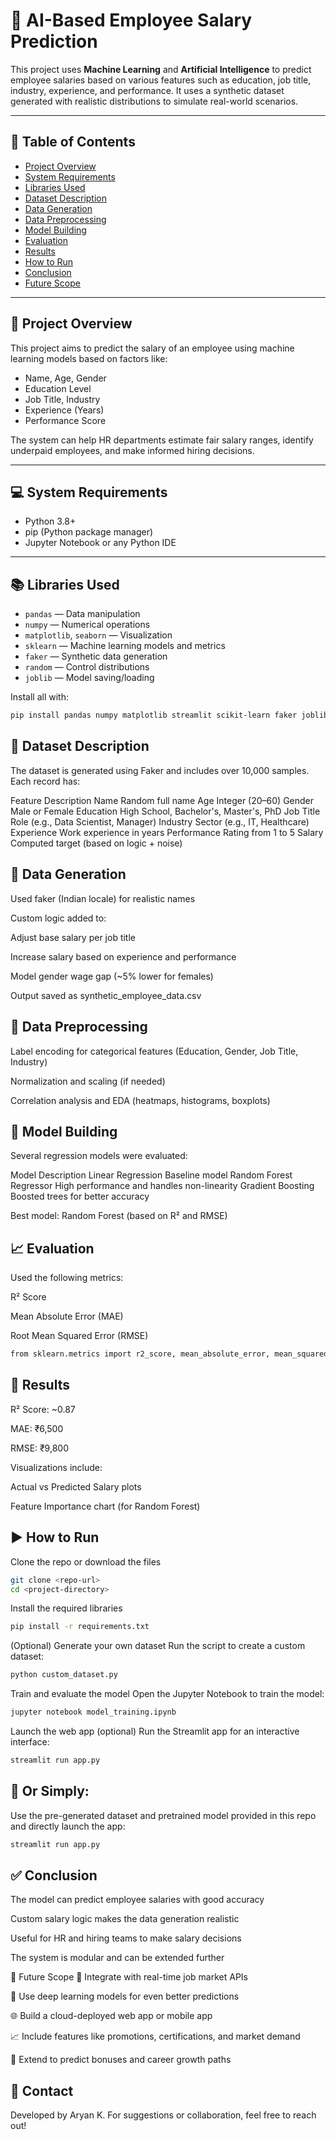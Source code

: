 # 💼 AI-Based Employee Salary Prediction

This project uses **Machine Learning** and **Artificial Intelligence** to predict employee salaries based on various features such as education, job title, industry, experience, and performance. It uses a synthetic dataset generated with realistic distributions to simulate real-world scenarios.

---

## 📁 Table of Contents

- [Project Overview](#-project-overview)
- [System Requirements](#-system-requirements)
- [Libraries Used](#-libraries-used)
- [Dataset Description](#-dataset-description)
- [Data Generation](#-data-generation)
- [Data Preprocessing](#-data-preprocessing)
- [Model Building](#-model-building)
- [Evaluation](#-evaluation)
- [Results](#-results)
- [How to Run](#-how-to-run)
- [Conclusion](#-conclusion)
- [Future Scope](#-future-scope)

---

## 🧠 Project Overview

This project aims to predict the salary of an employee using machine learning models based on factors like:

- Name, Age, Gender
- Education Level
- Job Title, Industry
- Experience (Years)
- Performance Score

The system can help HR departments estimate fair salary ranges, identify underpaid employees, and make informed hiring decisions.

---

## 💻 System Requirements

- Python 3.8+
- pip (Python package manager)
- Jupyter Notebook or any Python IDE

---

## 📚 Libraries Used

- `pandas` — Data manipulation  
- `numpy` — Numerical operations  
- `matplotlib`, `seaborn` — Visualization  
- `sklearn` — Machine learning models and metrics  
- `faker` — Synthetic data generation  
- `random` — Control distributions  
- `joblib` — Model saving/loading

Install all with:
```bash
pip install pandas numpy matplotlib streamlit scikit-learn faker joblib
```
## 📂 Dataset Description

The dataset is generated using Faker and includes over 10,000 samples. Each record has:

Feature	Description
Name	Random full name
Age	Integer (20–60)
Gender	Male or Female
Education	High School, Bachelor's, Master's, PhD
Job Title	Role (e.g., Data Scientist, Manager)
Industry	Sector (e.g., IT, Healthcare)
Experience	Work experience in years
Performance	Rating from 1 to 5
Salary	Computed target (based on logic + noise)

## 🧾 Data Generation

Used faker (Indian locale) for realistic names

Custom logic added to:

Adjust base salary per job title

Increase salary based on experience and performance

Model gender wage gap (~5% lower for females)

Output saved as synthetic_employee_data.csv

## 🧹 Data Preprocessing

Label encoding for categorical features (Education, Gender, Job Title, Industry)

Normalization and scaling (if needed)

Correlation analysis and EDA (heatmaps, histograms, boxplots)

## 🧪 Model Building

Several regression models were evaluated:

Model	Description
Linear Regression	Baseline model
Random Forest Regressor	High performance and handles non-linearity
Gradient Boosting	Boosted trees for better accuracy

Best model: Random Forest (based on R² and RMSE)

## 📈 Evaluation

Used the following metrics:

R² Score

Mean Absolute Error (MAE)

Root Mean Squared Error (RMSE)

```bash
from sklearn.metrics import r2_score, mean_absolute_error, mean_squared_error
```

## 🧪 Results

R² Score: ~0.87

MAE: ₹6,500

RMSE: ₹9,800

Visualizations include:

Actual vs Predicted Salary plots

Feature Importance chart (for Random Forest)

## ▶️ How to Run
Clone the repo or download the files

```bash
git clone <repo-url>
cd <project-directory>
```
Install the required libraries

```bash
pip install -r requirements.txt
```
(Optional) Generate your own dataset
Run the script to create a custom dataset:

```bash
python custom_dataset.py
```
Train and evaluate the model
Open the Jupyter Notebook to train the model:

```bash
jupyter notebook model_training.ipynb
```
Launch the web app (optional)
Run the Streamlit app for an interactive interface:

```bash
streamlit run app.py
```
## 📝 Or Simply:

Use the pre-generated dataset and pretrained model provided in this repo and directly launch the app:

```bash
streamlit run app.py
```

## ✅ Conclusion
The model can predict employee salaries with good accuracy

Custom salary logic makes the data generation realistic

Useful for HR and hiring teams to make salary decisions

The system is modular and can be extended further

🔮 Future Scope
🔁 Integrate with real-time job market APIs

🧠 Use deep learning models for even better predictions

🌐 Build a cloud-deployed web app or mobile app

📈 Include features like promotions, certifications, and market demand

🏢 Extend to predict bonuses and career growth paths

## 📩 Contact
Developed by Aryan K.
For suggestions or collaboration, feel free to reach out!
